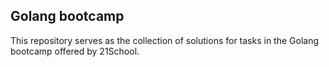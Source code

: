 ## Golang bootcamp

This repository serves as the collection of solutions for tasks in the Golang bootcamp offered by 21School.